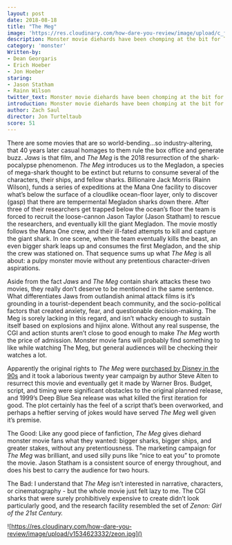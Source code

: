 ```yaml
---
layout: post
date: 2018-08-18
title: "The Meg"
image: 'https://res.cloudinary.com/how-dare-you-review/image/upload/c_fill,h_399,w_760/v1529788824/the-meg.jpg'
description: Monster movie diehards have been chomping at the bit for The Meg because of it’s 20 year journey to the big-screen, yet somehow bigger sharks yielded smaller suspense.
category: 'monster'
Written-by: 
- Dean Georgaris
- Erich Hoeber
- Jon Hoeber
staring: 
- Jason Statham
- Rainn Wilson
twitter_text: Monster movie diehards have been chomping at the bit for The Meg because of it’s 20 year journey to the big-screen, yet somehow bigger sharks yielded smaller suspense. 
introduction: Monster movie diehards have been chomping at the bit for The Meg because of it’s 20 year journey to the big-screen, yet somehow bigger sharks yielded smaller suspense.
author: Zach Saul
director: Jon Turteltaub
score: 51 
---
```


There are some movies that are so world-bending...so industry-altering, that 40 years later casual homages to them rule the box office and generate buzz. *Jaws* is that film, and *The Meg* is the 2018 resurrection of the shark-pocalypse phenomenon. *The Meg* introduces us to the Megladon, a species of mega-shark thought to be extinct but returns to consume several of the characters, their ships, and fellow sharks. Billionaire Jack Morris (Rainn Wilson), funds a series of expeditions at the Mana One facility to discover what’s below the surface of a cloudlike ocean-floor layer, only to discover (gasp) that there are tempermental Megladon sharks down there. After three of their researchers get trapped below the ocean’s floor the team is forced to recruit the loose-cannon Jason Taylor (Jason Statham) to rescue the researchers, and eventually kill the giant Megladon. The movie mostly follows the Mana One crew, and their ill-fated attempts to kill and capture the giant shark. In one scene, when the team eventually kills the beast, an even bigger shark leaps up and consumes the first Megladon, and the ship the crew was stationed on. That sequence sums up what *The Meg* is all about: a pulpy monster movie without any pretentious character-driven aspirations.    

Aside from the fact *Jaws* and *The Meg* contain shark attacks these two movies, they really don’t deserve to be mentioned in the same sentence. What differentiates Jaws from outlandish animal attack films is it’s grounding in a tourist-dependent beach community, and the socio-political factors that created anxiety, fear, and questionable decision-making. The Meg is sorely lacking in this regard, and isn’t whacky enough to sustain itself based on explosions and hijinx alone. Without any real suspense, the CGI and action stunts aren’t close to good enough to make *The Meg* worth the price of admission. Monster movie fans will probably find something to like while watching The Meg, but general audiences will be checking their watches a lot. 

Apparently the original rights to *The Meg* were [purchased by Disney in the 90s](https://www.wired.com/story/the-meg-movie/) and it took a laborious twenty year campaign by author Steve Alten to resurrect this movie and eventually get it made by Warner Bros. Budget, script, and timing were significant obstacles to the original planned release, and 1999’s Deep Blue Sea release was what killed the first iteration for good. The plot certainly has the feel of a script that’s been overworked, and perhaps a heftier serving of jokes would have served *The Meg* well given it’s premise.

The Good: Like any good piece of fanfiction, *The Meg* gives diehard monster movie fans what they wanted: bigger sharks, bigger ships, and greater stakes, without any pretentiousness. The marketing campaign for *The Meg* was brilliant, and used silly puns like “nice to eat you” to promote the movie. Jason Statham is a consistent source of energy throughout, and does his best to carry the audience for two hours.

The Bad: I understand that *The Meg* isn’t interested in narrative, characters, or cinematography - but the whole movie just felt lazy to me. The CGI sharks that were surely prohibitively expensive to create didn’t look particularly good, and the research facility resembled the set of *Zenon: Girl of the 21st Century.*

![https://res.cloudinary.com/how-dare-you-review/image/upload/v1534623332/zeon.jpg]()


